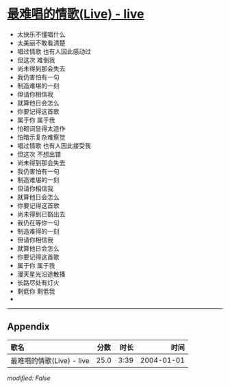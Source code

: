 # [最难唱的情歌(Live) - live](https://music.163.com/song?id=66528)

* 太快乐不懂唱什么
* 太美丽不敢看清楚
* 唱过情歌 也有人因此感动过
* 但这次 难倒我
* 尚未得到那会失去
* 我仍害怕有一句
* 制造难堪的一刻
* 但请你相信我
* 就算他日会怎么
* 你要记得这首歌
* 属于你 属于我
* 怕砌词显得太造作
* 怕暗示复杂难察觉
* 唱过情歌 也有人因此接受我
* 但这次 不想出错
* 尚未得到那会失去
* 我仍害怕有一句
* 制造难堪的一刻
* 但请你相信我
* 就算他日会怎么
* 你要记得这首歌
* 尚未得到已豁出去
* 我仍在等你一句
* 制造难得的一刻
* 但请你相信我
* 就算他日会怎么
* 你要记得这首歌
* 属于你 属于我
* 漫天星光沿途散播
* 长路尽处有灯火
* 剩低你 剩低我
* 


---

## Appendix

|歌名|分数|时长|时间|
|:---|:---:|---:|---:|
|最难唱的情歌(Live) - live|25.0|3:39|2004-01-01

*modified: False*
